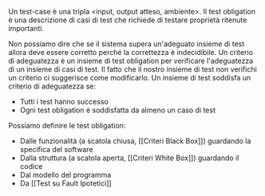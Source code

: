 Un test-case è una tripla \<input, output atteso, ambiente\>.
Il test obligation è una descrizione di casi di test che richiede di testare proprietà ritenute importanti.

Non possiamo dire che se il sistema supera un'adeguato insieme di test allora deve essere corretto perché la correttezza è indecidibile.
Un criterio di adeguatezza è un insieme di test obligation per verificare l'adeguatezza di un insieme di casi di test. Il fatto che il nostro insieme di test non verifichi un criterio ci suggerisce come modificarlo.
Un insieme di test soddisfa un criterio di adeguatezza se:
- Tutti i test hanno successo
- Ogni test obligation è soddisfatta da almeno un caso di test

Possiamo definire le test obligation:
- Dalle funzionalità (a scatola chiusa, [[Criteri Black Box]]) guardando la specifica del software
- Dalla struttura (a scatola aperta, [[Criteri White Box]]) guardando il codice
- Dal modello del programma
- Da [[Test su Fault Ipotetici]]
